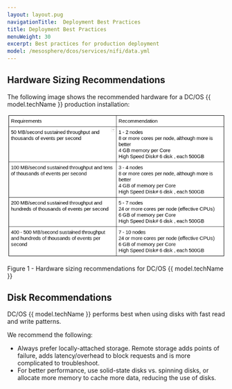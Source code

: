```yaml
---
layout: layout.pug
navigationTitle:  Deployment Best Practices
title: Deployment Best Practices
menuWeight: 30
excerpt: Best practices for production deployment
model: /mesosphere/dcos/services/nifi/data.yml
---
```


## Hardware Sizing Recommendations

The following image shows the recommended hardware for a DC/OS {{ model.techName }} production installation:

![Hardware Recommendation](../img/HardwareRecommendation.png)

Figure 1 - Hardware sizing recommendations for DC/OS {{ model.techName }}

## Disk Recommendations

DC/OS {{ model.techName }} performs best when using disks with fast read and write patterns.

We recommend the following:

- Always prefer locally-attached storage. Remote storage adds points of failure, adds latency/overhead to block requests and is more complicated to troubleshoot.  
- For better performance, use solid-state disks vs. spinning disks, or allocate more memory to cache more data, reducing the use of disks.
